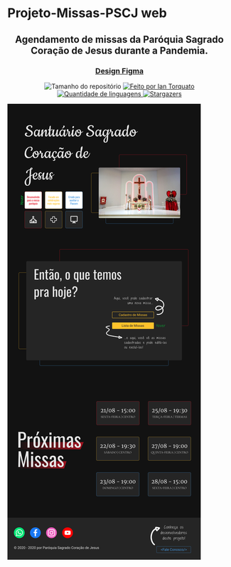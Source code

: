 <h1> Projeto-Missas-PSCJ web </h1>
 <h2 align="center"> Agendamento de missas da Paróquia Sagrado Coração de Jesus durante a Pandemia. </h2>
 
 <h3 align="center"> <a href="https://www.figma.com/file/mfEltQVbOUXwJQtViqHOWi/Web" target="_blank">Design Figma</a> </h3>
 
<p align="center">
  <img alt="Tamanho do repositório" src="https://img.shields.io/github/repo-size/IanTorquato/Projeto_PSCJ-Web">
  
  <a href="https://www.instagram.com/ian_1408/">
    <img alt="Feito por Ian Torquato" src="https://img.shields.io/badge/made%20by-Ian%20Torquato-%2304D361">
  </a>
  
  <a href="https://github.com/IanTorquato/Projeto_PSCJ-Web/search?l=typescript">
    <img alt="Quantidade de linguagens" src="https://img.shields.io/github/languages/count/IanTorquato/Projeto_PSCJ-Web">
  </a>
  
  <a href="https://github.com/IanTorquato/Projeto_PSCJ-Web/stargazers">
    <img alt="Stargazers" src="https://img.shields.io/github/stars/IanTorquato/Projeto_PSCJ-Web">
  </a>
</p>

<img alt="Page Home" src="https://raw.githubusercontent.com/IanTorquato/Projeto_PSCJ-Web/development/preview/pageHome.png">
